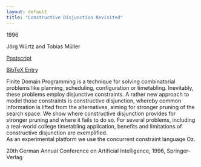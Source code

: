 ```yaml
---
layout: default
title: "Constructive Disjunction Revisited"
---
```



1996


Jörg Würtz and Tobias Müller



[Postscript](http://www.ps.uni-sb.de/PapersOz/ProgrammingSysLab/KI96.ps.gz)

[BibTeX Entry](http://www.ps.uni-sb.de/PapersOz/abstracts/KI96.bib)



Finite Domain Programming is a technique for solving combinatorial
problems like planning, scheduling, configuration or timetabling. 
Inevitably, these problems employ disjunctive constraints. A rather new
approach to model those constraints is constructive 
disjunction, whereby common information is lifted from the alternatives,
aiming for stronger pruning of the search space. 
 We  show
where constructive disjunction provides for stronger pruning and where
it fails to do so. 
For several problems, including a real-world college
timetabling application, benefits and limitations of constructive
disjunction are exemplified.  
As an experimental 
platform we use the concurrent constraint language Oz.




20th German Annual Conference on Artificial Intelligence,  1996,
  Springer-Verlag




